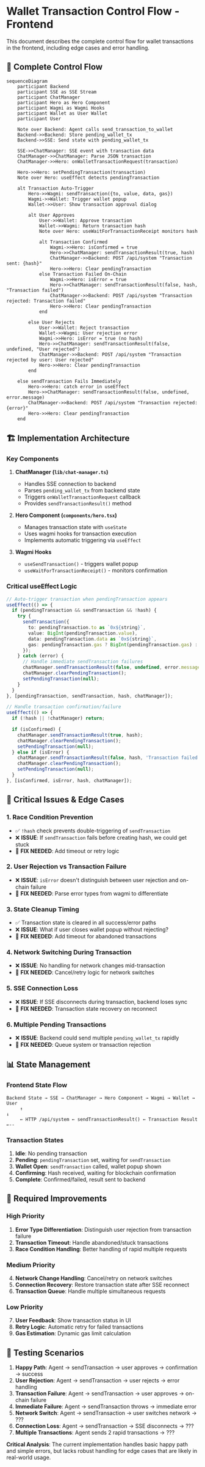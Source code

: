 # Wallet Transaction Control Flow - Frontend

This document describes the complete control flow for wallet transactions in the frontend, including edge cases and error handling.

## 🔄 Complete Control Flow

```mermaid
sequenceDiagram
    participant Backend
    participant SSE as SSE Stream
    participant ChatManager
    participant Hero as Hero Component
    participant Wagmi as Wagmi Hooks
    participant Wallet as User Wallet
    participant User

    Note over Backend: Agent calls send_transaction_to_wallet
    Backend->>Backend: Store pending_wallet_tx
    Backend->>SSE: Send state with pending_wallet_tx

    SSE->>ChatManager: SSE event with transaction data
    ChatManager->>ChatManager: Parse JSON transaction
    ChatManager->>Hero: onWalletTransactionRequest(transaction)

    Hero->>Hero: setPendingTransaction(transaction)
    Note over Hero: useEffect detects pendingTransaction

    alt Transaction Auto-Trigger
        Hero->>Wagmi: sendTransaction({to, value, data, gas})
        Wagmi->>Wallet: Trigger wallet popup
        Wallet->>User: Show transaction approval dialog

        alt User Approves
            User->>Wallet: Approve transaction
            Wallet->>Wagmi: Return transaction hash
            Note over Hero: useWaitForTransactionReceipt monitors hash

            alt Transaction Confirmed
                Wagmi->>Hero: isConfirmed = true
                Hero->>ChatManager: sendTransactionResult(true, hash)
                ChatManager->>Backend: POST /api/system "Transaction sent: {hash}"
                Hero->>Hero: Clear pendingTransaction
            else Transaction Failed On-Chain
                Wagmi->>Hero: isError = true
                Hero->>ChatManager: sendTransactionResult(false, hash, "Transaction failed")
                ChatManager->>Backend: POST /api/system "Transaction rejected: Transaction failed"
                Hero->>Hero: Clear pendingTransaction
            end

        else User Rejects
            User->>Wallet: Reject transaction
            Wallet->>Wagmi: User rejection error
            Wagmi->>Hero: isError = true (no hash)
            Hero->>ChatManager: sendTransactionResult(false, undefined, "User rejected")
            ChatManager->>Backend: POST /api/system "Transaction rejected by user: User rejected"
            Hero->>Hero: Clear pendingTransaction
        end

    else sendTransaction Fails Immediately
        Hero->>Hero: catch error in useEffect
        Hero->>ChatManager: sendTransactionResult(false, undefined, error.message)
        ChatManager->>Backend: POST /api/system "Transaction rejected: {error}"
        Hero->>Hero: Clear pendingTransaction
    end
```

## 🏗️ Implementation Architecture

### Key Components

1. **ChatManager (`lib/chat-manager.ts`)**
   - Handles SSE connection to backend
   - Parses `pending_wallet_tx` from backend state
   - Triggers `onWalletTransactionRequest` callback
   - Provides `sendTransactionResult()` method

2. **Hero Component (`components/hero.tsx`)**
   - Manages transaction state with `useState`
   - Uses wagmi hooks for transaction execution
   - Implements automatic triggering via `useEffect`

3. **Wagmi Hooks**
   - `useSendTransaction()` - triggers wallet popup
   - `useWaitForTransactionReceipt()` - monitors confirmation

### Critical useEffect Logic

```typescript
// Auto-trigger transaction when pendingTransaction appears
useEffect(() => {
  if (pendingTransaction && sendTransaction && !hash) {
    try {
      sendTransaction({
        to: pendingTransaction.to as `0x${string}`,
        value: BigInt(pendingTransaction.value),
        data: pendingTransaction.data as `0x${string}`,
        gas: pendingTransaction.gas ? BigInt(pendingTransaction.gas) : undefined,
      });
    } catch (error) {
      // Handle immediate sendTransaction failures
      chatManager.sendTransactionResult(false, undefined, error.message);
      chatManager.clearPendingTransaction();
      setPendingTransaction(null);
    }
  }
}, [pendingTransaction, sendTransaction, hash, chatManager]);

// Handle transaction confirmation/failure
useEffect(() => {
  if (!hash || !chatManager) return;

  if (isConfirmed) {
    chatManager.sendTransactionResult(true, hash);
    chatManager.clearPendingTransaction();
    setPendingTransaction(null);
  } else if (isError) {
    chatManager.sendTransactionResult(false, hash, 'Transaction failed');
    chatManager.clearPendingTransaction();
    setPendingTransaction(null);
  }
}, [isConfirmed, isError, hash, chatManager]);
```

## 🚨 Critical Issues & Edge Cases

### 1. **Race Condition Prevention**
- ✅ `!hash` check prevents double-triggering of `sendTransaction`
- ❌ **ISSUE**: If `sendTransaction` fails before creating hash, we could get stuck
- 🔧 **FIX NEEDED**: Add timeout or retry logic

### 2. **User Rejection vs Transaction Failure**
- ❌ **ISSUE**: `isError` doesn't distinguish between user rejection and on-chain failure
- 🔧 **FIX NEEDED**: Parse error types from wagmi to differentiate

### 3. **State Cleanup Timing**
- ✅ Transaction state is cleared in all success/error paths
- ❌ **ISSUE**: What if user closes wallet popup without rejecting?
- 🔧 **FIX NEEDED**: Add timeout for abandoned transactions

### 4. **Network Switching During Transaction**
- ❌ **ISSUE**: No handling for network changes mid-transaction
- 🔧 **FIX NEEDED**: Cancel/retry logic for network switches

### 5. **SSE Connection Loss**
- ❌ **ISSUE**: If SSE disconnects during transaction, backend loses sync
- 🔧 **FIX NEEDED**: Transaction state recovery on reconnect

### 6. **Multiple Pending Transactions**
- ❌ **ISSUE**: Backend could send multiple `pending_wallet_tx` rapidly
- 🔧 **FIX NEEDED**: Queue system or transaction rejection

## 📊 State Management

### Frontend State Flow
```
Backend State → SSE → ChatManager → Hero Component → Wagmi → Wallet → User
     ↑                                                                    ↓
     ← HTTP /api/system ← sendTransactionResult() ← Transaction Result ←--
```

### Transaction States
1. **Idle**: No pending transaction
2. **Pending**: `pendingTransaction` set, waiting for `sendTransaction`
3. **Wallet Open**: `sendTransaction` called, wallet popup shown
4. **Confirming**: Hash received, waiting for blockchain confirmation
5. **Complete**: Confirmed/failed, result sent to backend

## 🔧 Required Improvements

### High Priority
1. **Error Type Differentiation**: Distinguish user rejection from transaction failure
2. **Transaction Timeout**: Handle abandoned/stuck transactions
3. **Race Condition Handling**: Better handling of rapid multiple requests

### Medium Priority
4. **Network Change Handling**: Cancel/retry on network switches
5. **Connection Recovery**: Restore transaction state after SSE reconnect
6. **Transaction Queue**: Handle multiple simultaneous requests

### Low Priority
7. **User Feedback**: Show transaction status in UI
8. **Retry Logic**: Automatic retry for failed transactions
9. **Gas Estimation**: Dynamic gas limit calculation

## 🎯 Testing Scenarios

1. **Happy Path**: Agent → sendTransaction → user approves → confirmation → success
2. **User Rejection**: Agent → sendTransaction → user rejects → error handling
3. **Transaction Failure**: Agent → sendTransaction → user approves → on-chain failure
4. **Immediate Failure**: Agent → sendTransaction throws → immediate error
5. **Network Switch**: Agent → sendTransaction → user switches network → ???
6. **Connection Loss**: Agent → sendTransaction → SSE disconnects → ???
7. **Multiple Transactions**: Agent sends 2 rapid transactions → ???

**Critical Analysis**: The current implementation handles basic happy path and simple errors, but lacks robust handling for edge cases that are likely in real-world usage.